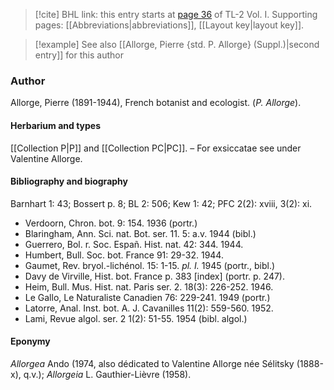 > [!cite] BHL link: this entry starts at [page 36](https://www.biodiversitylibrary.org/item/103414#page/84/mode/1up) of TL-2 Vol. I.
> Supporting pages: [[Abbreviations|abbreviations]], [[Layout key|layout key]].

> [!example] See also [[Allorge, Pierre {std. P. Allorge} (Suppl.)|second entry]] for this author

### Author

Allorge, Pierre (1891-1944), French botanist and ecologist. (*P. Allorge*).

#### Herbarium and types

[[Collection P|P]] and [[Collection PC|PC]]. – For exsiccatae see under Valentine Allorge.

#### Bibliography and biography

Barnhart 1: 43; Bossert p. 8; BL 2: 506; Kew 1: 42; PFC 2(2): xviii, 3(2): xi.
- Verdoorn, Chron. bot. 9: 154. 1936 (portr.)
- Blaringham, Ann. Sci. nat. Bot. ser. 11. 5: a.v. 1944 (bibl.)
- Guerrero, Bol. r. Soc. Españ. Hist. nat. 42: 344. 1944.
- Humbert, Bull. Soc. bot. France 91: 29-32. 1944.
- Gaumet, Rev. bryol.-lichénol. 15: 1-15. *pl. I.* 1945 (portr., bibl.)
- Davy de Virville, Hist. bot. France p. 383 \[index\] (portr. p. 247).
- Heim, Bull. Mus. Hist. nat. Paris ser. 2. 18(3): 226-252. 1946.
- Le Gallo, Le Naturaliste Canadien 76: 229-241. 1949 (portr.)
- Latorre, Anal. Inst. bot. A. J. Cavanilles 11(2): 559-560. 1952.
- Lami, Revue algol. ser. 2 1(2): 51-55. 1954 (bibl. algol.)

#### Eponymy

*Allorgea* Ando (1974, also dédicated to Valentine Allorge née Sélitsky (1888-x), q.v.); *Allorgeia* L. Gauthier-Lièvre (1958).

